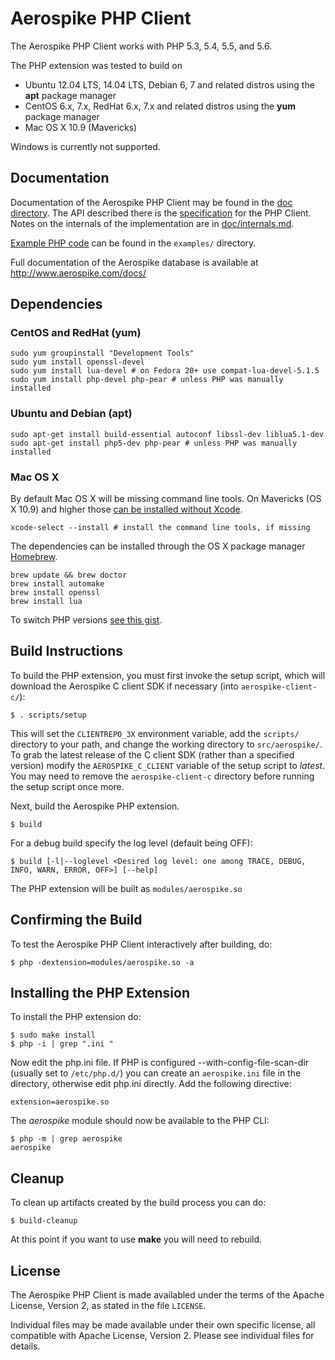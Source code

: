 # Aerospike PHP Client

The Aerospike PHP Client works with PHP 5.3, 5.4, 5.5, and 5.6.

The PHP extension was tested to build on

 - Ubuntu 12.04 LTS, 14.04 LTS, Debian 6, 7 and related distros using the **apt** package manager
 - CentOS 6.x, 7.x, RedHat 6.x, 7.x and related distros using the **yum** package manager
 - Mac OS X 10.9 (Mavericks)

Windows is currently not supported.

## Documentation

Documentation of the Aerospike PHP Client may be found in the [doc directory](doc/README.md).
The API described there is the [specification](doc/aerospike.md) for the PHP Client.
Notes on the internals of the implementation are in [doc/internals.md](doc/internals.md).

[Example PHP code](examples/) can be found in the `examples/` directory.

Full documentation of the Aerospike database is available at http://www.aerospike.com/docs/

## Dependencies

### CentOS and RedHat (yum)

    sudo yum groupinstall "Development Tools"
    sudo yum install openssl-devel
    sudo yum install lua-devel # on Fedora 20+ use compat-lua-devel-5.1.5
    sudo yum install php-devel php-pear # unless PHP was manually installed

### Ubuntu and Debian (apt)

    sudo apt-get install build-essential autoconf libssl-dev liblua5.1-dev
    sudo apt-get install php5-dev php-pear # unless PHP was manually installed

### Mac OS X

By default Mac OS X will be missing command line tools. On Mavericks (OS X 10.9)
and higher those [can be installed without Xcode](http://osxdaily.com/2014/02/12/install-command-line-tools-mac-os-x/).

    xcode-select --install # install the command line tools, if missing

The dependencies can be installed through the OS X package manager [Homebrew](http://brew.sh/).

    brew update && brew doctor
    brew install automake
    brew install openssl
    brew install lua

To switch PHP versions [see this gist](https://gist.github.com/rbotzer/198a04f2315e88c75322).

## Build Instructions

To build the PHP extension, you must first invoke the setup script, which will
download the Aerospike C client SDK if necessary (into `aerospike-client-c/`):

    $ . scripts/setup

This will set the `CLIENTREPO_3X` environment variable, add the `scripts/` 
directory to your path, and change the working directory to `src/aerospike/`.
To grab the latest release of the C client SDK (rather than a specified
version) modify the `AEROSPIKE_C_CLIENT` variable of the setup script
to *latest*. You may need to remove the `aerospike-client-c` directory before
running the setup script once more.

Next, build the Aerospike PHP extension.

    $ build

For a debug build specify the log level (default being OFF):

    $ build [-l|--loglevel <Desired log level: one among TRACE, DEBUG, INFO, WARN, ERROR, OFF>] [--help]

The PHP extension will be built as `modules/aerospike.so`

## Confirming the Build

To test the Aerospike PHP Client interactively after building, do:

    $ php -dextension=modules/aerospike.so -a

## Installing the PHP Extension

To install the PHP extension do:

    $ sudo make install
    $ php -i | grep ".ini "

Now edit the php.ini file.  If PHP is configured --with-config-file-scan-dir
(usually set to `/etc/php.d/`) you can create an `aerospike.ini` file in the
directory, otherwise edit php.ini directly. Add the following directive:

    extension=aerospike.so

The *aerospike* module should now be available to the PHP CLI:

    $ php -m | grep aerospike
    aerospike

## Cleanup

To clean up artifacts created by the build process you can do:

    $ build-cleanup

At this point if you want to use **make** you will need to rebuild.

## License

The Aerospike PHP Client is made availabled under the terms of
the Apache License, Version 2, as stated in the file `LICENSE`.

Individual files may be made available under their own specific license,
all compatible with Apache License, Version 2. Please see individual files for
details.


